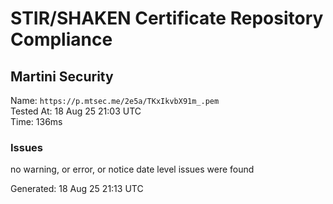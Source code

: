 # STIR/SHAKEN Certificate Repository Compliance

## Martini Security

Name: `https://p.mtsec.me/2e5a/TKxIkvbX91m_.pem`\
Tested At: 18 Aug 25 21:03 UTC\
Time: 136ms

### Issues

no warning, or error, or notice date level issues were found

Generated: 18 Aug 25 21:13 UTC